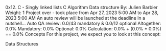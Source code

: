 0x12. C - Singly linked lists
C
Algorithm
Data structure
 By: Julien Barbier
 Weight: 1
 Project over - took place from Apr 27, 2023 5:00 AM to Apr 28, 2023 5:00 AM
 An auto review will be launched at the deadline
In a nutshell…
Auto QA review: 0.0/43 mandatory & 0.0/12 optional
Altogether:  0.0%
Mandatory: 0.0%
Optional: 0.0%
Calculation:  0.0% + (0.0% * 0.0%)  == 0.0%
Concepts
For this project, we expect you to look at this concept:

Data Structures

